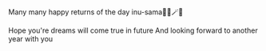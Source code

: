 Many many happy returns of the day inu-sama🥺🎉🪄🎂

Hope you're dreams will come true in future
And looking forward to another year with you
